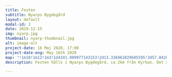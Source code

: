 ```yaml
---
title: Festen
subtitle: Nyarps Bygdegård
layout: default
modal-id: 2
date: 2019-12-15
img: nyarp.jpg
thumbnail: nyarp-thumbnail.jpg
alt: image-alt
project-date: 16 Maj 2020, 17:00
project-date-eng: May 16th 2020
map: "!1m18!1m12!1m3!1d4341.009977143153!2d13.336961029685595!3d57.04289641028353!2m3!1f0!2f0!3f0!3m2!1i1024!2i768!4f13.1!3m3!1m2!1s0x4650f8beb349e4d1%3A0xeae3ba7032418ea4!2sNyarps%20bygdeg%C3%A5rd!5e0!3m2!1sen!2sse!4v1576404409046!5m2!1sen!2sse"
description: Festen hålls i Nyarps Bygdegård, ca 2km från Kyrkan. Det är hit vi beger oss efter vigseln för middag och annat skôj!

---
```

